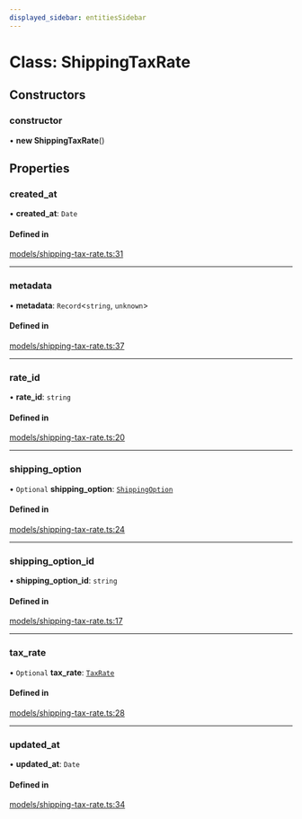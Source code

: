 ```yaml
---
displayed_sidebar: entitiesSidebar
---
```


# Class: ShippingTaxRate

## Constructors

### constructor

• **new ShippingTaxRate**()

## Properties

### created\_at

• **created\_at**: `Date`

#### Defined in

[models/shipping-tax-rate.ts:31](https://github.com/medusajs/medusa/blob/33df8122b/packages/medusa/src/models/shipping-tax-rate.ts#L31)

___

### metadata

• **metadata**: `Record`<`string`, `unknown`\>

#### Defined in

[models/shipping-tax-rate.ts:37](https://github.com/medusajs/medusa/blob/33df8122b/packages/medusa/src/models/shipping-tax-rate.ts#L37)

___

### rate\_id

• **rate\_id**: `string`

#### Defined in

[models/shipping-tax-rate.ts:20](https://github.com/medusajs/medusa/blob/33df8122b/packages/medusa/src/models/shipping-tax-rate.ts#L20)

___

### shipping\_option

• `Optional` **shipping\_option**: [`ShippingOption`](ShippingOption.md)

#### Defined in

[models/shipping-tax-rate.ts:24](https://github.com/medusajs/medusa/blob/33df8122b/packages/medusa/src/models/shipping-tax-rate.ts#L24)

___

### shipping\_option\_id

• **shipping\_option\_id**: `string`

#### Defined in

[models/shipping-tax-rate.ts:17](https://github.com/medusajs/medusa/blob/33df8122b/packages/medusa/src/models/shipping-tax-rate.ts#L17)

___

### tax\_rate

• `Optional` **tax\_rate**: [`TaxRate`](TaxRate.md)

#### Defined in

[models/shipping-tax-rate.ts:28](https://github.com/medusajs/medusa/blob/33df8122b/packages/medusa/src/models/shipping-tax-rate.ts#L28)

___

### updated\_at

• **updated\_at**: `Date`

#### Defined in

[models/shipping-tax-rate.ts:34](https://github.com/medusajs/medusa/blob/33df8122b/packages/medusa/src/models/shipping-tax-rate.ts#L34)
